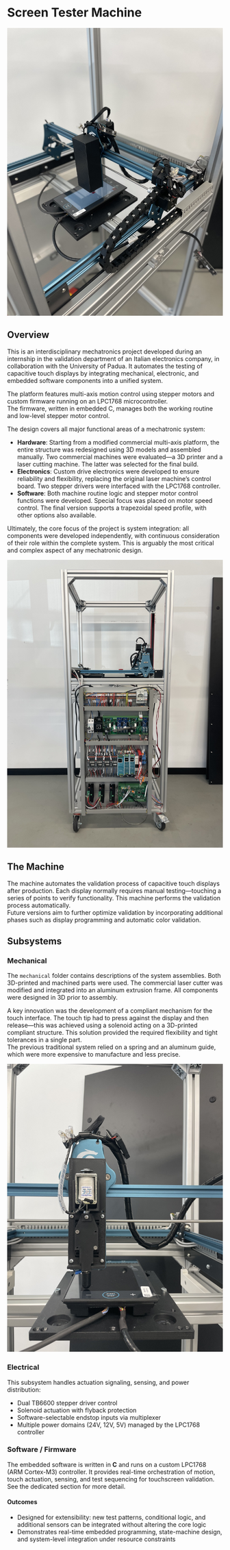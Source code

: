 # Screen Tester Machine  

![System overview](images/IMG_3661.jpeg)

## Overview

This is an interdisciplinary mechatronics project developed during an internship in the validation department of an Italian electronics company, in collaboration with the University of Padua. It automates the testing of capacitive touch displays by integrating mechanical, electronic, and embedded software components into a unified system.

The platform features multi-axis motion control using stepper motors and custom firmware running on an LPC1768 microcontroller.  
The firmware, written in embedded C, manages both the working routine and low-level stepper motor control.

The design covers all major functional areas of a mechatronic system:

- **Hardware**: Starting from a modified commercial multi-axis platform, the entire structure was redesigned using 3D models and assembled manually. Two commercial machines were evaluated—a 3D printer and a laser cutting machine. The latter was selected for the final build.
- **Electronics**: Custom drive electronics were developed to ensure reliability and flexibility, replacing the original laser machine’s control board. Two stepper drivers were interfaced with the LPC1768 controller.
- **Software**: Both machine routine logic and stepper motor control functions were developed. Special focus was placed on motor speed control. The final version supports a trapezoidal speed profile, with other options also available.

Ultimately, the core focus of the project is system integration: all components were developed independently, with continuous consideration of their role within the complete system. This is arguably the most critical and complex aspect of any mechatronic design.

![System overview: Electrical subsystem with TB6600 drivers and LPC1768 control board.](electrical/images/IMG_3673.jpeg)

## The Machine

The machine automates the validation process of capacitive touch displays after production. Each display normally requires manual testing—touching a series of points to verify functionality. This machine performs the validation process automatically.  
Future versions aim to further optimize validation by incorporating additional phases such as display programming and automatic color validation.

## Subsystems

### Mechanical

The `mechanical` folder contains descriptions of the system assemblies. Both 3D-printed and machined parts were used. The commercial laser cutter was modified and integrated into an aluminum extrusion frame. All components were designed in 3D prior to assembly.

A key innovation was the development of a compliant mechanism for the touch interface. The touch tip had to press against the display and then release—this was achieved using a solenoid acting on a 3D-printed compliant structure. This solution provided the required flexibility and tight tolerances in a single part.  
The previous traditional system relied on a spring and an aluminum guide, which were more expensive to manufacture and less precise.

![Compliant touch mechanism](images/IMG_3694.jpeg)

### Electrical

This subsystem handles actuation signaling, sensing, and power distribution:
- Dual TB6600 stepper driver control  
- Solenoid actuation with flyback protection  
- Software-selectable endstop inputs via multiplexer  
- Multiple power domains (24V, 12V, 5V) managed by the LPC1768 controller  

### Software / Firmware

The embedded software is written in **C** and runs on a custom LPC1768 (ARM Cortex-M3) controller. It provides real-time orchestration of motion, touch actuation, sensing, and test sequencing for touchscreen validation. See the dedicated section for more detail.

#### Outcomes
- Designed for extensibility: new test patterns, conditional logic, and additional sensors can be integrated without altering the core logic  
- Demonstrates real-time embedded programming, state-machine design, and system-level integration under resource constraints
